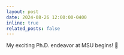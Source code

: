 ```yaml
---
layout: post
date: 2024-08-26 12:00:00-0400
inline: true
related_posts: false
---
```


My exciting Ph.D. endeavor at MSU begins! :hatching_chick: